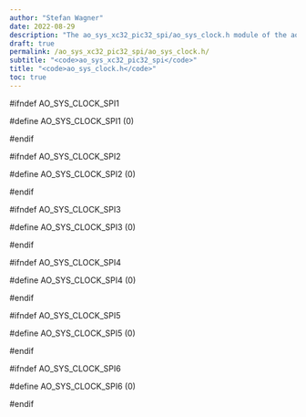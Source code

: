 ```yaml
---
author: "Stefan Wagner"
date: 2022-08-29
description: "The ao_sys_xc32_pic32_spi/ao_sys_clock.h module of the ao real-time operating system."
draft: true
permalink: /ao_sys_xc32_pic32_spi/ao_sys_clock.h/ 
subtitle: "<code>ao_sys_xc32_pic32_spi</code>"
title: "<code>ao_sys_clock.h</code>"
toc: true
---
```


#ifndef AO_SYS_CLOCK_SPI1

#define AO_SYS_CLOCK_SPI1   (0)

#endif

#ifndef AO_SYS_CLOCK_SPI2

#define AO_SYS_CLOCK_SPI2   (0)

#endif

#ifndef AO_SYS_CLOCK_SPI3

#define AO_SYS_CLOCK_SPI3   (0)

#endif

#ifndef AO_SYS_CLOCK_SPI4

#define AO_SYS_CLOCK_SPI4   (0)

#endif

#ifndef AO_SYS_CLOCK_SPI5

#define AO_SYS_CLOCK_SPI5   (0)

#endif

#ifndef AO_SYS_CLOCK_SPI6

#define AO_SYS_CLOCK_SPI6   (0)

#endif

